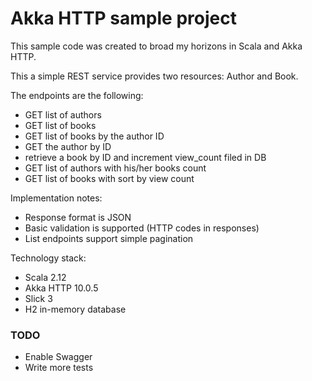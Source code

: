 # Akka HTTP sample project

This sample code was created to broad my horizons in Scala and Akka HTTP.

This a simple REST service provides two resources: Author and Book.

The endpoints are the following:

* GET list of authors
* GET list of books
* GET list of books by the author ID
* GET the author by ID
* retrieve a book by ID and increment view_count filed in DB
* GET list of authors with his/her books count
* GET list of books with sort by view count

Implementation notes:

* Response format is JSON
* Basic validation is supported (HTTP codes in responses)
* List endpoints support simple pagination

Technology stack:

* Scala 2.12
* Akka HTTP 10.0.5
* Slick 3
* H2 in-memory database

### TODO

* Enable Swagger
* Write more tests
